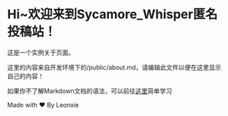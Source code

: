 # Hi~欢迎来到Sycamore_Whisper匿名投稿站！
这是一个实例关于页面。



这里的内容来自开发环境下的/public/about.md，请编辑此文件以便在这里显示自己的内容！

如果你不了解Markdown文档的语法，可以前往[这里](https://www.runoob.com/markdown/md-tutorial.html)简单学习



Made with ❤️ By Leonxie